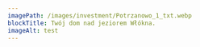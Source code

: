 ```yaml
---
imagePath: /images/investment/Potrzanowo_1_txt.webp
blockTitle: Twój dom nad jeziorem Włókna.
imageAlt: test
---
```

